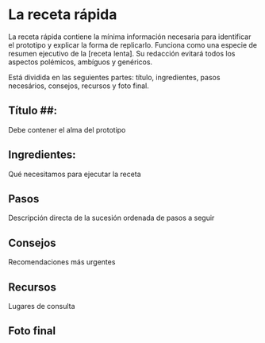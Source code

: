 # La receta rápida #

La receta rápida contiene la mínima información necesaria para identificar el prototipo y explicar la forma de replicarlo. Funciona como una especie de resumen ejecutivo de la [receta lenta]. Su redacción evitará todos los aspectos polémicos, ambíguos y genéricos. 

Está dividida en las seguientes partes: título, ingredientes, pasos necesários, consejos, recursos y foto final. 

## Título ##: 
Debe contener el alma del prototipo

## Ingredientes: ## 
Qué necesitamos para ejecutar la receta

## Pasos ###
Descripción directa de la sucesión ordenada de pasos a seguir 

## Consejos ##
Recomendaciones más urgentes

## Recursos ##
Lugares de consulta

## Foto final ##
